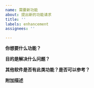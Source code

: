```yaml
---
name: 需要新功能
about: 提出新的功能请求
title: ''
labels: enhancement
assignees: ''

---
```


**你想要什么功能？**

**目的是解决什么问题？**

**其他软件是否有此类功能？是否可以参考？**

**附加描述**
